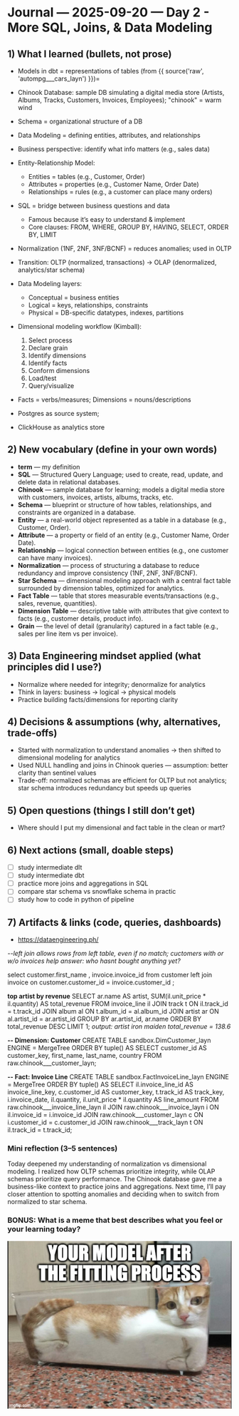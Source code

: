 # Journal — 2025-09-20 — Day 2 - More SQL, Joins, & Data Modeling

## 1) What I learned (bullets, not prose)
- Models in dbt = representations of tables (from {{ source('raw', 'autompg___cars_layn') }})=
- Chinook Database: sample DB simulating a digital media store (Artists, Albums, Tracks, Customers, Invoices, Employees); "chinook" = warm wind
- Schema = organizational structure of a DB
- Data Modeling = defining entities, attributes, and relationships
- Business perspective: identify what info matters (e.g., sales data)

- Entity-Relationship Model:
    - Entities = tables (e.g., Customer, Order)
    - Attributes = properties (e.g., Customer Name, Order Date)
    - Relationships = rules (e.g., a customer can place many orders)

- SQL = bridge between business questions and data
    - Famous because it’s easy to understand & implement
    - Core clauses: FROM, WHERE, GROUP BY, HAVING, SELECT, ORDER BY, LIMIT

- Normalization (1NF, 2NF, 3NF/BCNF) = reduces anomalies; used in OLTP
- Transition: OLTP (normalized, transactions) → OLAP (denormalized, analytics/star schema)

- Data Modeling layers:
    - Conceptual = business entities
    - Logical = keys, relationships, constraints
    - Physical = DB-specific datatypes, indexes, partitions

- Dimensional modeling workflow (Kimball):
    1) Select process
    2) Declare grain
    3) Identify dimensions
    4) Identify facts
    5) Conform dimensions
    6) Load/test
    7) Query/visualize

- Facts = verbs/measures; Dimensions = nouns/descriptions
- Postgres as source system; 
- ClickHouse as analytics store

## 2) New vocabulary (define in your own words)
- **term** — my definition
- **SQL** — Structured Query Language; used to create, read, update, and delete data in relational databases.
- **Chinook** — sample database for learning; models a digital media store with customers, invoices, artists, albums, tracks, etc.
- **Schema** — blueprint or structure of how tables, relationships, and constraints are organized in a database.
- **Entity** — a real-world object represented as a table in a database (e.g., Customer, Order).
- **Attribute** — a property or field of an entity (e.g., Customer Name, Order Date).
- **Relationship** — logical connection between entities (e.g., one customer can have many invoices).
- **Normalization** — process of structuring a database to reduce redundancy and improve consistency (1NF, 2NF, 3NF/BCNF).
- **Star Schema** — dimensional modeling approach with a central fact table surrounded by dimension tables, optimized for analytics.
- **Fact Table** — table that stores measurable events/transactions (e.g., sales, revenue, quantities).
- **Dimension Table** — descriptive table with attributes that give context to facts (e.g., customer details, product info).
- **Grain** — the level of detail (granularity) captured in a fact table (e.g., sales per line item vs per invoice).

## 3) Data Engineering mindset applied (what principles did I use?)
- Normalize where needed for integrity; denormalize for analytics
- Think in layers: business → logical → physical models
- Practice building facts/dimensions for reporting clarity

## 4) Decisions & assumptions (why, alternatives, trade-offs)
- Started with normalization to understand anomalies → then shifted to dimensional modeling for analytics
- Used NULL handling and joins in Chinook queries — assumption: better clarity than sentinel values
- Trade-off: normalized schemas are efficient for OLTP but not analytics; star schema introduces redundancy but speeds up queries

## 5) Open questions (things I still don’t get)
- Where should I put my dimensional and fact table in the clean or mart?

## 6) Next actions (small, doable steps)
- [ ] study intermediate dlt
- [ ] study intermediate dbt
- [ ] practice more joins and aggregations in SQL
- [ ] compare star schema vs snowflake schema in practic
- [ ] study how to code in python of pipeline

## 7) Artifacts & links (code, queries, dashboards)
- https://dataengineering.ph/

*--left join allows rows from left table, even if no match;* 
*cuctomers with or w/o invoices*
*help answer:  who hasnt bought anything yet?*

select customer.first_name , invoice.invoice_id
from customer
left join invoice
on customer.customer_id = invoice.customer_id ;

**top artist by revenue**
SELECT ar.name AS artist,
       SUM(il.unit_price * il.quantity) AS total_revenue
FROM invoice_line il
JOIN track t ON il.track_id = t.track_id
JOIN album al ON t.album_id = al.album_id
JOIN artist ar ON al.artist_id = ar.artist_id
GROUP BY ar.artist_id, ar.name
ORDER BY total_revenue DESC
LIMIT 1;
*output: artist iron maiden total_revenue = 138.6*

**-- Dimension: Customer**
CREATE TABLE sandbox.DimCustomer_layn
ENGINE = MergeTree
ORDER BY tuple() AS
SELECT
    customer_id AS customer_key,
    first_name,
    last_name,
    country
FROM raw.chinook___customer_layn;

**-- Fact: Invoice Line**
CREATE TABLE sandbox.FactInvoiceLine_layn
ENGINE = MergeTree
ORDER BY tuple() AS
SELECT
    il.invoice_line_id AS invoice_line_key,
    c.customer_id AS customer_key,
    t.track_id AS track_key,
    i.invoice_date,
    il.quantity,
    il.unit_price * il.quantity AS line_amount
FROM raw.chinook___invoice_line_layn il
JOIN raw.chinook___invoice_layn i  ON il.invoice_id = i.invoice_id
JOIN raw.chinook___customer_layn c ON i.customer_id = c.customer_id
JOIN raw.chinook___track_layn t    ON il.track_id = t.track_id;

### Mini reflection (3–5 sentences)
Today deepened my understanding of normalization vs dimensional modeling. I realized how OLTP schemas prioritize integrity, while OLAP schemas prioritize query performance. The Chinook database gave me a business-like context to practice joins and aggregations. Next time, I’ll pay closer attention to spotting anomalies and deciding when to switch from normalized to star schema.

### BONUS: What is a meme that best describes what you feel or your learning today?

![Alt text](../assets/day2-meme.png "data modelling...?")